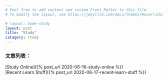 ```yaml
---
# Feel free to add content and custom Front Matter to this file.
# To modify the layout, see https://jekyllrb.com/docs/themes/#overriding-theme-defaults

# layout: home-study
layout: post
title: "Study"
catagory: study
---
```


### 文章列表：
[Study Online]({% post_url 2020-06-16-study-online %}) <br/>
[Recent Learn Stuff]({% post_url 2020-06-17-recent-learn-stuff %}) <br/>
